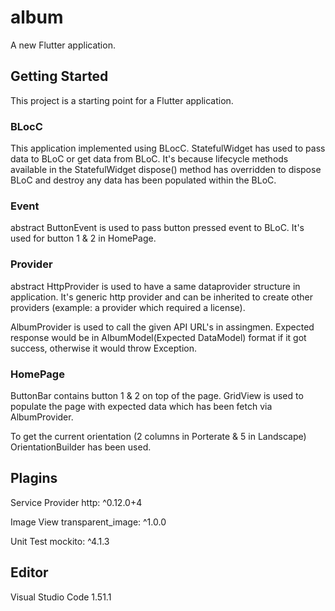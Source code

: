 # album

A new Flutter application.

## Getting Started

This project is a starting point for a Flutter application.

### BLocC
This application implemented using BLocC.
StatefulWidget has used to pass data to BLoC or get data from BLoC.
It's because lifecycle methods available in the StatefulWidget 
dispose() method has overridden to dispose BLoC and destroy any data has been populated within the BLoC.

### Event
abstract ButtonEvent is used to pass button pressed event to BLoC.
It's used for button 1 & 2 in HomePage.

### Provider
abstract HttpProvider is used to have a same dataprovider structure in application.
It's generic http provider and can be inherited to create other providers (example: a provider which required a license).

AlbumProvider is used to call the given API URL's in assingmen.
Expected response would be in AlbumModel(Expected DataModel) format if it got success,
otherwise it would throw Exception.

### HomePage
ButtonBar contains button 1 & 2 on top of the page.
GridView is used to populate the page with expected data which has been fetch via AlbumProvider.

To get the current orientation (2 columns in Porterate & 5 in Landscape) OrientationBuilder has been used. 


## Plagins
Service Provider
http: ^0.12.0+4

Image View
transparent_image: ^1.0.0

Unit Test
mockito: ^4.1.3

## Editor
Visual Studio Code 1.51.1